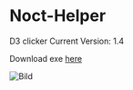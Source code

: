 # Noct-Helper
D3 clicker
Current Version: 1.4

Download exe [here](https://github.com/Akayaakuma/Noct-Helper/releases/tag/1.0) 

![Bild](https://imgur.com/Z0Zv9dJ)
